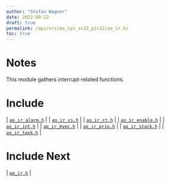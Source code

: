 ```yaml
---
author: "Stefan Wagner"
date: 2022-09-22
draft: true
permalink: /api/src/ao_sys_xc32_pic32/ao_ir.h/
toc: true
---
```


# Notes

This module gathers interrupt-related functions.

# Include

| [`ao_ir_alarm.h`](ao_ir_alarm.h.md) |
| [`ao_ir_cs.h`](ao_ir_cs.h.md) |
| [`ao_ir_ct.h`](ao_ir_ct.h.md) |
| [`ao_ir_enable.h`](ao_ir_enable.h.md) |
| [`ao_ir_int.h`](ao_ir_int.h.md) |
| [`ao_ir_mvec.h`](ao_ir_mvec.h.md) |
| [`ao_ir_prio.h`](ao_ir_prio.h.md) |
| [`ao_ir_stack.h`](ao_ir_stack.h.md) |
| [`ao_ir_task.h`](ao_ir_task.h.md) |

# Include Next

| [`ao_ir.h`](../ao_sys/ao_ir.h.md) |
